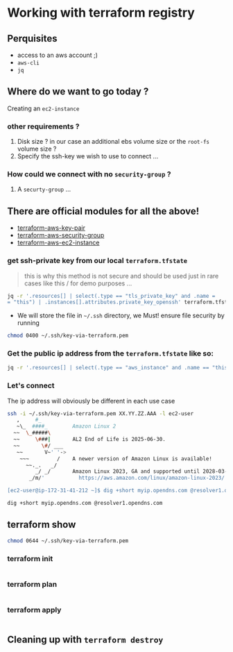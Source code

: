# Working with terraform registry

## Perquisites

- access to an aws account ;)
- `aws-cli`
- `jq`

## Where do we want to go today ?

Creating an `ec2-instance`

### other requirements ?

1. Disk size ? 
   in our case an additional ebs volume size or the `root-fs` volume size ?
1. Specify the ssh-key we wish to use to connect ...

### How could we connect with no `security-group` ?

1. A `securty-group` ...

## There are official modules for all the above!

- [terraform-aws-key-pair](https://github.com/terraform-aws-modules/terraform-aws-key-pair)
- [terraform-aws-security-group](https://github.com/terraform-aws-modules/terraform-aws-security-group)
- [terraform-aws-ec2-instance](https://github.com/terraform-aws-modules/terraform-aws-ec2-instance/)

### get ssh-private key from our local `terraform.tfstate` 

> this is why this method is not secure and should be used just in rare cases like this / for demo purposes ...

```sh
jq -r '.resources[] | select(.type == "tls_private_key" and .name =
= "this") | .instances[].attributes.private_key_openssh' terraform.tfstate > ~/.ssh/key-via-terraform.pem
```

- We will store the file in `~/.ssh` directory, we Must! ensure file security by running

```sh
chmod 0400 ~/.ssh/key-via-terraform.pem
```

### Get the public ip address from the `terraform.tfstate` like so:

```sh
jq -r '.resources[] | select(.type == "aws_instance" and .name == "this") | .instances[].attributes.public_ip' terraform.tfstate
```

### Let's connect

The ip address will obviously be different in each use case 

```sh
ssh -i ~/.ssh/key-via-terraform.pem XX.YY.ZZ.AAA -l ec2-user
   ,     #_
   ~\_  ####_        Amazon Linux 2
  ~~  \_#####\
  ~~     \###|       AL2 End of Life is 2025-06-30.
  ~~       \#/ ___
   ~~       V~' '->
    ~~~         /    A newer version of Amazon Linux is available!
      ~~._.   _/
         _/ _/       Amazon Linux 2023, GA and supported until 2028-03-15.
       _/m/'           https://aws.amazon.com/linux/amazon-linux-2023/

[ec2-user@ip-172-31-41-212 ~]$ dig +short myip.opendns.com @resolver1.opendns.com
```


```sh
dig +short myip.opendns.com @resolver1.opendns.com
```

## terraform show

```sh
chmod 0644 ~/.ssh/key-via-terraform.pem
```

### terraform init

```sh

```

### terraform plan

```sh

```

### terraform apply

```sh

```

## Cleaning up with `terraform destroy`

```sh

```
